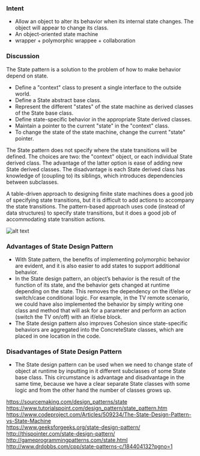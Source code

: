 ### Intent
* Allow an object to alter its behavior when its internal state changes. The object will appear to change its class.
* An object-oriented state machine
* wrapper + polymorphic wrappee + collaboration

### Discussion
The State pattern is a solution to the problem of how to make behavior depend on state.

* Define a "context" class to present a single interface to the outside world.
* Define a State abstract base class.
* Represent the different "states" of the state machine as derived classes of the State base class.
* Define state-specific behavior in the appropriate State derived classes.
* Maintain a pointer to the current "state" in the "context" class.
* To change the state of the state machine, change the current "state" pointer.

The State pattern does not specify where the state transitions will be defined. The choices are two: the "context" object, or each individual State derived class. The advantage of the latter option is ease of adding new State derived classes. The disadvantage is each State derived class has knowledge of (coupling to) its siblings, which introduces dependencies between subclasses.

A table-driven approach to designing finite state machines does a good job of specifying state transitions, but it is difficult to add actions to accompany the state transitions. The pattern-based approach uses code (instead of data structures) to specify state transitions, but it does a good job of accommodating state transition actions.

![alt text](https://github.com/vectormars/CPP/blob/master/Design%20pattern/State%20Design%20Pattern/state_dp.jpeg)

### Advantages of State Design Pattern

* With State pattern, the benefits of implementing polymorphic behavior are evident, and it is also easier to add states to support additional behavior.
* In the State design pattern, an object’s behavior is the result of the function of its state, and the behavior gets changed at runtime depending on the state. This removes the dependency on the if/else or switch/case conditional logic. For example, in the TV remote scenario, we could have also implemented the behavior by simply writing one class and method that will ask for a parameter and perform an action (switch the TV on/off) with an if/else block.
* The State design pattern also improves Cohesion since state-specific behaviors are aggregated into the ConcreteState classes, which are placed in one location in the code.

### Disadvantages of State Design Pattern

* The State design pattern can be used when we need to change state of object at runtime by inputting in it different subclasses of some State base class. This circumstance is advantage and disadvantage in the same time, because we have a clear separate State classes with some logic and from the other hand the number of classes grows up.



https://sourcemaking.com/design_patterns/state   
https://www.tutorialspoint.com/design_pattern/state_pattern.htm   
https://www.codeproject.com/Articles/509234/The-State-Design-Pattern-vs-State-Machine   
https://www.geeksforgeeks.org/state-design-pattern/    
http://thispointer.com/state-design-pattern/     
http://gameprogrammingpatterns.com/state.html    
http://www.drdobbs.com/cpp/state-patterns-c/184404132?pgno=1

